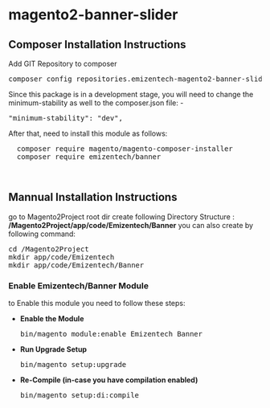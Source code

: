 # magento2-banner-slider

<h2>Composer Installation Instructions</h2>
Add GIT Repository to composer
<pre>
composer config repositories.emizentech-magento2-banner-slider vcs https://github.com/emizentech/magento2-banner-slider/
</pre>

Since this package is in a development stage, you will need to change the minimum-stability as well to the composer.json file: -
<pre>
"minimum-stability": "dev",
</pre>

After that, need to install this module as follows:
<pre>
  composer require magento/magento-composer-installer
  composer require emizentech/banner
</pre>


<br/>
<h2> Mannual Installation Instructions</h2>
go to Magento2Project root dir 
create following Directory Structure :<br/>
<strong>/Magento2Project/app/code/Emizentech/Banner</strong>
you can also create by following command:
<pre>
cd /Magento2Project
mkdir app/code/Emizentech
mkdir app/code/Emizentech/Banner
</pre>



<h3> Enable Emizentech/Banner Module</h3>
to Enable this module you need to follow these steps:

<ul>
<li>
<strong>Enable the Module</strong>
<pre>bin/magento module:enable Emizentech_Banner</pre></li>
<li>
<strong>Run Upgrade Setup</strong>
<pre>bin/magento setup:upgrade</pre></li>
<li>
<strong>Re-Compile (in-case you have compilation enabled)</strong>
	<pre>bin/magento setup:di:compile</pre>
</li>
</ul>


